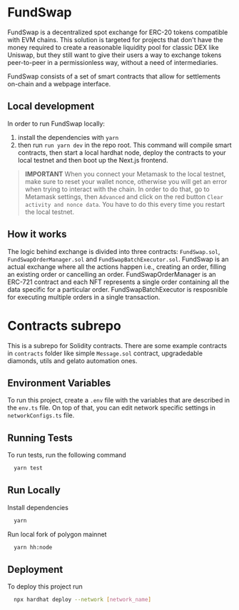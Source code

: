 # FundSwap

FundSwap is a decentralized spot exchange for ERC-20 tokens compatible with EVM chains.
This solution is targeted for projects that don't have the money required to create a reasonable liquidity pool for classic DEX like Uniswap, but they still want to give their users a way to exchange tokens peer-to-peer in a permissionless way, without a need of intermediaries.

FundSwap consists of a set of smart contracts that allow for settlements on-chain and a webpage interface.

## Local development

In order to run FundSwap locally:

1. install the dependencies with `yarn`
2. then run `run yarn dev` in the repo root. This command will compile smart contracts, then start a local hardhat node, deploy the contracts to your local testnet and then boot up the Next.js frontend.

> **IMPORTANT** When you connect your Metamask to the local testnet, make sure to reset your wallet nonce, otherwise you will get an error when trying to interact with the chain. In order to do that, go to Metamask settings, then `Advanced` and click on the red button `Clear activity and nonce data`. You have to do this every time you restart the local testnet.

## How it works

The logic behind exchange is divided into three contracts: `FundSwap.sol`, `FundSwapOrderManager.sol` and `FundSwapBatchExecutor.sol`. FundSwap is an actual exchange where all the actions happen i.e., creating an order, filling an existing order or cancelling an order. FundSwapOrderManager is an ERC-721 contract and each NFT represents a single order containing all the data specific for a particular order. FundSwapBatchExecutor is resposnible for executing multiple orders in a single transaction.


# Contracts subrepo

This is a subrepo for Solidity contracts. There are some example contracts in `contracts` folder like simple `Message.sol` contract, upgradedable diamonds, utils and gelato automation ones.

## Environment Variables

To run this project, create a `.env` file with the variables that are described in the `env.ts` file.
On top of that, you can edit network specific settings in `networkConfigs.ts` file.

## Running Tests

To run tests, run the following command

```bash
  yarn test
```

## Run Locally

Install dependencies

```bash
  yarn
```

Run local fork of polygon mainnet

```bash
  yarn hh:node
```

## Deployment

To deploy this project run

```bash
  npx hardhat deploy --network [network_name]
```
